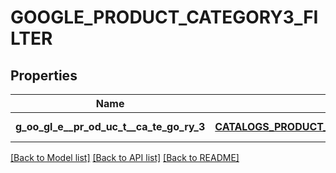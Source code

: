 # GOOGLE_PRODUCT_CATEGORY3_FILTER

## Properties
Name | Type | Description | Notes
------------ | ------------- | ------------- | -------------
**g_oo_gl_e__pr_od_uc_t__ca_te_go_ry_3** | [**CATALOGS_PRODUCT_GROUP_MULTIPLE_STRING_LIST_CRITERIA**](.md) |  | [default to null]

[[Back to Model list]](../README.md#documentation-for-models) [[Back to API list]](../README.md#documentation-for-api-endpoints) [[Back to README]](../README.md)


